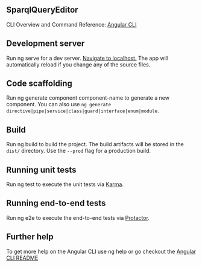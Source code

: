 ## SparqlQueryEditor
CLI Overview and Command Reference: <a href="https://github.com/angular/angular-cli">Angular CLI</a>

## Development server
Run ng serve for a dev server. <a href="http://localhost:4200/">Navigate to localhost.</a> The app will automatically reload if you change any of the source files.

## Code scaffolding
Run ng generate component component-name to generate a new component. You can also use `ng generate directive|pipe|service|class|guard|interface|enum|module`.

## Build
Run ng build to build the project. The build artifacts will be stored in the `dist/` directory. Use the `--prod` flag for a production build.

## Running unit tests
Run ng test to execute the unit tests via <a href="https://karma-runner.github.io">Karma</a>.

## Running end-to-end tests
Run ng e2e to execute the end-to-end tests via <a href="http://www.protractortest.org/">Protactor</a>.

## Further help
To get more help on the Angular CLI use ng help or go checkout the <a href="https://github.com/angular/angular-cli/blob/master/README.md">Angular CLI README</a>

